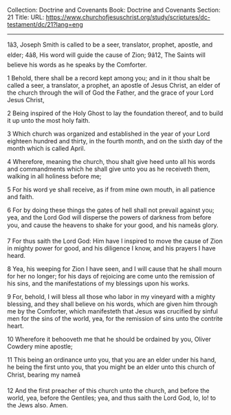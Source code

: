 Collection: Doctrine and Covenants
Book: Doctrine and Covenants
Section: 21
Title: 
URL: https://www.churchofjesuschrist.org/study/scriptures/dc-testament/dc/21?lang=eng

---

1â3, Joseph Smith is called to be a seer, translator, prophet, apostle, and elder; 4â8, His word will guide the cause of Zion; 9â12, The Saints will believe his words as he speaks by the Comforter.

1 Behold, there shall be a record kept among you; and in it thou shalt be called a seer, a translator, a prophet, an apostle of Jesus Christ, an elder of the church through the will of God the Father, and the grace of your Lord Jesus Christ,

2 Being inspired of the Holy Ghost to lay the foundation thereof, and to build it up unto the most holy faith.

3 Which church was organized and established in the year of your Lord eighteen hundred and thirty, in the fourth month, and on the sixth day of the month which is called April.

4 Wherefore, meaning the church, thou shalt give heed unto all his words and commandments which he shall give unto you as he receiveth them, walking in all holiness before me;

5 For his word ye shall receive, as if from mine own mouth, in all patience and faith.

6 For by doing these things the gates of hell shall not prevail against you; yea, and the Lord God will disperse the powers of darkness from before you, and cause the heavens to shake for your good, and his nameâs glory.

7 For thus saith the Lord God: Him have I inspired to move the cause of Zion in mighty power for good, and his diligence I know, and his prayers I have heard.

8 Yea, his weeping for Zion I have seen, and I will cause that he shall mourn for her no longer; for his days of rejoicing are come unto the remission of his sins, and the manifestations of my blessings upon his works.

9 For, behold, I will bless all those who labor in my vineyard with a mighty blessing, and they shall believe on his words, which are given him through me by the Comforter, which manifesteth that Jesus was crucified by sinful men for the sins of the world, yea, for the remission of sins unto the contrite heart.

10 Wherefore it behooveth me that he should be ordained by you, Oliver Cowdery mine apostle;

11 This being an ordinance unto you, that you are an elder under his hand, he being the first unto you, that you might be an elder unto this church of Christ, bearing my nameâ

12 And the first preacher of this church unto the church, and before the world, yea, before the Gentiles; yea, and thus saith the Lord God, lo, lo! to the Jews also. Amen.

